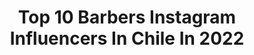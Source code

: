 ---
title: Top 10 Barbers Instagram Influencers In Chile In 2022
description: >-
  Find top barbers Instagram influencers in Chile in 2022. Most popular hashtags: #chile #cuarentena #happy #instagood.
platform: Instagram
hits: 20
text_top: See the top-rated Instagram accounts on inBeat.
text_bottom: Our search engine has 20 Instagram influencers like this in Chile for you to work with.
profiles:
  - username: "pipematus_cracks"
    fullname: >-
      Felipe Matus 🇨🇱
    bio: >-
      Fundador de @cracksbarberoficial 💈🇨🇱 Conductor de Barber Cracks 🎥 🔥 Barbero @gatsby_chile ✂️ Amante del fútbol ⚽️ Canal de YouTube ⬇️⬇️
    location: "Chile"
    followers: 58558
    engagement: 285
    commentsToLikes: 0.076073
    id: ck5zkfv8xjejp0i14o51b8ubp
    verified: false
    hashtags: "#chile, #happybirthday, #cuarentena, #colocolo"
  - username: "patriota.king.barber"
    fullname: >-
      Patriota | Chile 🇨🇱
    bio: >-
      •Director of CMP Academy 📝 Sponsored by: @babylisspro_barberology @denmanbrush https://patriotaking.setmore.com
    location: "Chile"
    followers: 31147
    engagement: 67
    commentsToLikes: 0.033891
    id: ck5q1yfnkde3z0i11uagedqlw
    verified: false
    hashtags: ""
  - username: "hksbarber"
    fullname: >-
      HKSTRANCAO
    bio: >-
      “Hay lío” 🏀
    location: "Chile"
    followers: 11952
    engagement: 335
    commentsToLikes: 0.041036
    id: ck5zyn1l3a63k0i14pqygjm17
    verified: false
    hashtags: "#barberia, #trancao, #live, #skinfade"
  - username: "gonz.avi"
    fullname: >-
      Gonzalo⚡✨
    bio: >-
      "Haz como si lo fueras hasta que lo seas" 🍃🐾
    location: "Chile"
    followers: 2047
    engagement: 4356
    commentsToLikes: 0.023470
    id: ck9hb9wcmfyut0j78b2wflert
    verified: false
    hashtags: "#trueno, #red, #calle, #likeforlikes"
  - username: "pipe.maturanainfante.cf"
    fullname: >-
      Felipe Maturana Infante
    bio: >-
      Atleta 🔥 @reebokchile @samsungchile 🧑‍💻Preparador Físico -📈Asesoría Online 🏋️‍♂️ Crossfit -🤖Kids- ♿️ Adapatative 🥋Taekwondo 1r Dan 📍Stgo-chile🇨🇱
    location: "Chile"
    followers: 19303
    engagement: 424
    commentsToLikes: 0.015462
    id: ck5c4dn4q14pa0i11wv2jec4s
    verified: false
    hashtags: "#yesreebok, #stgo, #live, #crossfitter"
  - username: "memo_andres28"
    fullname: >-
      ᗰᗴᗰO 
    bio: >-
      Chile 🇨🇱 Ed. Física Body Combat 🥊 Pancha-León 🐶 Trainner @o2fitchile #Ambassador @zafa2fiesta @blaxxbox @oasispartycl @selvafestival @damage_party
    location: "Chile"
    followers: 25643
    engagement: 532
    commentsToLikes: 0.020018
    id: ck8tbl5d0w2s60j78te3pfkjk
    verified: false
    hashtags: "#gayfitness, #motivation, #happy, #gaylove"
  - username: "luisitobarber_ofm"
    fullname: >-
      Luisito Barber
    bio: >-
      CEO 🔥OnFireMusic🔥 Artista Darkiel 🎤 (Contrataciones) Frekei Rodriguez CMN +1 (312) 539-8471
    location: "Chile"
    followers: 46314
    engagement: 161
    commentsToLikes: 0.051370
    id: ck5q8p42v7ad90i111rz7y285
    verified: false
    hashtags: "#repost, #chile, #mesientobien, #cmnevents"
  - username: "dr_diegomartin"
    fullname: >-
      Diego Martin 🇨🇱
    bio: >-
      @amigues.en.cuarentena WEBSERIE
    location: "Chile"
    followers: 71944
    engagement: 481
    commentsToLikes: 0.016167
    id: ck15uwju7ounq0i19797hg0q7
    verified: false
    hashtags: "#dentista, #chile, #dentist, #webserie"
  - username: "policortez"
    fullname: >-
      ✨Poli✨MENTALIDAD │ LOOKS y +
    bio: >-
      👊🏻 Mujer │ mamá │ bossmom │ 😷🦷 👩‍👦Ayudo mamis a tener más TIEMPO con sus niños (mientras el mío me lo permite😅🌪) 📥 Envíame DM y te ayudo 👭
    location: "Chile"
    followers: 39805
    engagement: 196
    commentsToLikes: 0.043068
    id: ck8t6vpa9eumw0j78dyhfiytz
    verified: false
    hashtags: "#consistencia, #ferragamo, #fashion, #tupuedes"
  - username: "emafunnk"
    fullname: >-
      Ｅｍａ👊🏼💥
    bio: >-
      ⚡️⚡️ 𝐓𝐄 𝐂𝐔𝐄𝐍𝐓𝐎 𝐋𝐀𝐒 𝐂𝐎𝐒𝐀𝐒 𝐐𝐔𝐄 𝐌𝐄 𝐇𝐔𝐁𝐈𝐄𝐑𝐀 𝐆𝐔𝐒𝐓𝐀𝐃𝐎 𝐒𝐀𝐁𝐄𝐑 𝐀𝐍𝐓𝐄𝐒 𝐒𝐎𝐁𝐑𝐄 𝐄𝐋 𝐅𝐈𝐓 ⚡️⚡️ @groupfitstore 📍|ʟᴀꜱᴇʀᴇɴᴀ👲🏻|ᴅɪᴏꜱᴇꜱʙᴜᴇɴᴏ 🍩|ғʟᴇx 🧑🏻‍💻| ᴛᴇᴄ/ɪɴɢ ᴀᴅᴍ
    location: "Chile"
    followers: 59668
    engagement: 141
    commentsToLikes: 0.058607
    id: ckap6i0mbfx7q0i78so9i9yfv
    verified: false
    hashtags: "#laserena, #instagood, #sunsets, #felicidad"
---